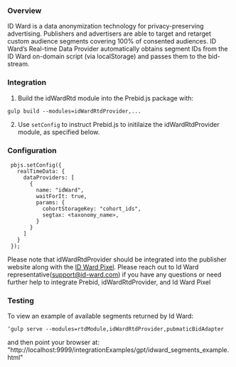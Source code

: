 ### Overview

ID Ward is a data anonymization technology for privacy-preserving advertising. Publishers and advertisers are able to target and retarget custom audience segments covering 100% of consented audiences. 
ID Ward’s Real-time Data Provider automatically obtains segment IDs from the ID Ward on-domain script (via localStorage) and passes them to the bid-stream.

### Integration

 1) Build the idWardRtd module into the Prebid.js package with:

 ```
 gulp build --modules=idWardRtdProvider,...
 ```

 2) Use `setConfig` to instruct Prebid.js to initilaize the idWardRtdProvider module, as specified below.

### Configuration

```
 pbjs.setConfig({
   realTimeData: {
     dataProviders: [
       {
         name: "idWard",
         waitForIt: true,
         params: {
           cohortStorageKey: "cohort_ids",
           segtax: <taxonomy_name>,           
         }
       }
     ]
   }
 });
 ```

Please note that idWardRtdProvider should be integrated into the publisher website along with the [ID Ward Pixel](https://publishers-web.id-ward.com/pixel-integration).
Please reach out to Id Ward representative(support@id-ward.com) if you have any questions or need further help to integrate Prebid, idWardRtdProvider, and Id Ward Pixel

### Testing
To view an example of available segments returned by Id Ward:
```
‘gulp serve --modules=rtdModule,idWardRtdProvider,pubmaticBidAdapter
```
and then point your browser at:
"http://localhost:9999/integrationExamples/gpt/idward_segments_example.html"